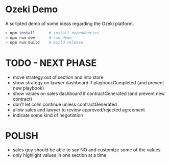 # Ozeki Demo

A scripted demo of some ideas regarding the Ozeki platform.

```bash
> npm install      # install dependencies
> npm run dev      # run demo
> npm run build    # build release
```

# TODO - NEXT PHASE

  * move strategy out of section and into store
  * show strategy on lawyer dashboard if playbookCompleted (and prevent new playbook)
  * show values on sales dashboard if contractGenerated (and prevent new contract)
  * don't let colin continue unless contractGenerated
  * allow sales and lawyer to review approved/rejected agreement
  * indicate some kind of negotiation

# POLISH

  * sales guy should be able to say NO and customize some of the values
  * only highlight values in one section at a time
